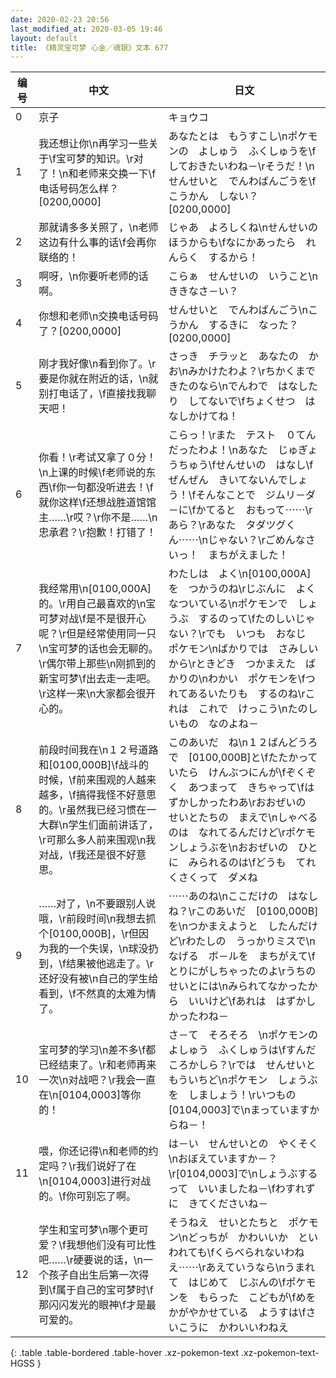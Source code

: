 ```yaml
---
date: 2020-02-23 20:56
last_modified_at: 2020-03-05 19:46
layout: default
title: 《精灵宝可梦 心金／魂银》文本 677
---
```

| 编号 | 中文 | 日文 |
| ---- | ---- | ---- |
| 0 | 京子 | キョウコ |
| 1 | 我还想让你\n再学习一些关于\f宝可梦的知识。\r对了！\n和老师来交换一下\f电话号码怎么样？[0200,0000] | あなたとは　もうすこし\nポケモンの　よしゅう　ふくしゅうを\fしておきたいわね－\rそうだ！\nせんせいと　でんわばんごうを\fこうかん　しない？[0200,0000] |
| 2 | 那就请多多关照了，\n老师这边有什么事的话\f会再你联络的！ | じゃあ　よろしくね\nせんせいの　ほうからも\fなにかあったら　れんらく　するから！ |
| 3 | 啊呀，\n你要听老师的话啊。 | こらぁ　せんせいの　いうこと\nききなさ－い？ |
| 4 | 你想和老师\n交换电话号码了？[0200,0000] | せんせいと　でんわばんごう\nこうかん　するきに　なった？[0200,0000] |
| 5 | 刚才我好像\n看到你了。\r要是你就在附近的话，\n就别打电话了，\f直接找我聊天吧！ | さっき　チラッと　あなたの　かお\nみかけたわよ？\rちかくまで　きたのなら\nでんわで　はなしたり　してないで\fちょくせつ　はなしかけてね！ |
| 6 | 你看！\r考试又拿了０分！\n上课的时候\f老师说的东西\f你一句都没听进去！\f就你这样\f还想战胜道馆馆主……\r哎？\r你不是……\n忠承君？\r抱歉！打错了！ | こらっ！\rまた　テスト　０てん　だったわよ！\nあなた　じゅぎょうちゅう\fせんせいの　はなし\fぜんぜん　きいてないんでしょう！\fそんなことで　ジムリ－ダ－に\fかてると　おもって⋯⋯\rあら？\rあなた　タダツグくん⋯⋯\nじゃない？\rごめんなさいっ！　まちがえました！ |
| 7 | 我经常用\n[0100,000A]的。\r用自己最喜欢的\n宝可梦对战\f是不是很开心呢？\r但是经常使用同一只\n宝可梦的话也会无聊的。\r偶尔带上那些\n刚抓到的新宝可梦\f出去走一走吧。\r这样一来\n大家都会很开心的。 | わたしは　よく\n[0100,000A]を　つかうのね\rじぶんに　よくなついている\nポケモンで　しょうぶ　するのって\fたのしいじゃない？\rでも　いつも　おなじ　ポケモン\nばかりでは　さみしいから\rときどき　つかまえた　ばかりの\nわかい　ポケモンを\fつれてあるいたりも　するのね\rこれは　これで　けっこう\nたのしいもの　なのよね－ |
| 8 | 前段时间我在\n１２号道路和[0100,000B]\f战斗的时候，\f前来围观的人越来越多，\f搞得我怪不好意思的。\r虽然我已经习惯在一大群\n学生们面前讲话了，\r可那么多人前来围观\n我对战，\f我还是很不好意思。 | このあいだ　ね\n１２ばんどうろで　[0100,000B]と\fたたかっていたら　けんぶつにんが\fぞくぞく　あつまって　きちゃって\fはずかしかったわあ\rおおぜいの　せいとたちの　まえで\nしゃべるのは　なれてるんだけど\rポケモンしょうぶを\nおおぜいの　ひとに　みられるのは\fどうも　てれくさくって　ダメね |
| 9 | ……对了，\n不要跟别人说哦，\r前段时间\n我想去抓个[0100,000B]，\r但因为我的一个失误，\n球没扔到，\f结果被他逃走了。\r还好没有被\n自己的学生给看到，\f不然真的太难为情了。 | ⋯⋯あのね\nここだけの　はなし　ね？\rこのあいだ　[0100,000B]を\nつかまえようと　したんだけど\rわたしの　うっかりミスで\nなげる　ボ－ルを　まちがえて\fとりにがしちゃったのよ\rうちの　せいとには\nみられてなかったから　いいけど\fあれは　はずかしかったわね－ |
| 10 | 宝可梦的学习\n差不多\f都已经结束了。\r和老师再来一次\n对战吧？\r我会一直在\n[0104,0003]等你的！ | さ－て　そろそろ　\nポケモンの　よしゅう　ふくしゅうは\fすんだころかしら？\rでは　せんせいと　もういちど\nポケモン　しょうぶを　しましょう！\rいつもの　[0104,0003]で\nまっていますからね－！ |
| 11 | 喂，你还记得\n和老师的约定吗？\r我们说好了在\n[0104,0003]进行对战的。\f你可别忘了啊。 | は－い　せんせいとの　やくそく\nおぼえていますか－？\r[0104,0003]で\nしょうぶするって　いいましたね－\fわすれずに　きてくださいね－ |
| 12 | 学生和宝可梦\n哪个更可爱？\f我想他们没有可比性吧……\r硬要说的话，\n一个孩子自出生后第一次得到\f属于自己的宝可梦时\f那闪闪发光的眼神\f才是最可爱的。 | そうねえ　せいとたちと　ポケモン\nどっちが　かわいいか　といわれても\fくらべられないわねえ⋯⋯\rあえていうなら\nうまれて　はじめて　じぶんの\fポケモンを　もらった　こどもが\fめを　かがやかせている　ようすは\fさいこうに　かわいいわねえ |
{: .table .table-bordered .table-hover .xz-pokemon-text .xz-pokemon-text-HGSS }